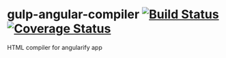 gulp-angular-compiler [![Build Status](https://travis-ci.org/angularifyjs/gulp-angular-compiler.svg?branch=master)](https://travis-ci.org/angularifyjs/gulp-angular-compiler) [![Coverage Status](https://img.shields.io/coveralls/angularifyjs/gulp-angular-compiler.svg)](https://coveralls.io/r/angularifyjs/gulp-angular-compiler?branch=master)
=====================

HTML compiler for angularify app

